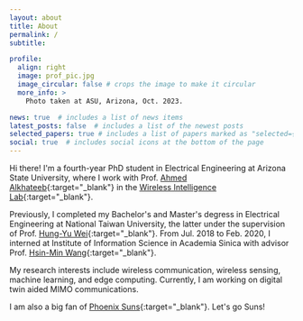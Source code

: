 ```yaml
---
layout: about
title: About
permalink: /
subtitle: 

profile:
  align: right
  image: prof_pic.jpg
  image_circular: false # crops the image to make it circular
  more_info: >
    Photo taken at ASU, Arizona, Oct. 2023.

news: true  # includes a list of news items
latest_posts: false  # includes a list of the newest posts
selected_papers: true # includes a list of papers marked as "selected={true}"
social: true  # includes social icons at the bottom of the page
---
```


Hi there! I'm a fourth-year PhD student in Electrical Engineering at Arizona State University, where I work with Prof. [Ahmed Alkhateeb](https://www.aalkhateeb.net){:target="\_blank"} in the [Wireless Intelligence Lab](https://www.wi-lab.net){:target="\_blank"}.

Previously, I completed my Bachelor's and Master's degress in Electrical Engineering at National Taiwan University, the latter under the supervision of Prof. [Hung-Yu Wei](http://homepage.ntu.edu.tw/~hywei/){:target="\_blank"}. From Jul. 2018 to Feb. 2020, I interned at Institute of Information Science in Academia Sinica with advisor Prof. [Hsin-Min Wang](https://homepage.iis.sinica.edu.tw/pages/whm/){:target="\_blank"}.

My research interests include wireless communication, wireless sensing, machine learning, and edge computing. Currently, I am working on digital twin aided MIMO communications.

I am also a big fan of [Phoenix Suns](https://www.instagram.com/suns/?hl=en){:target="\_blank"}. Let's go Suns!